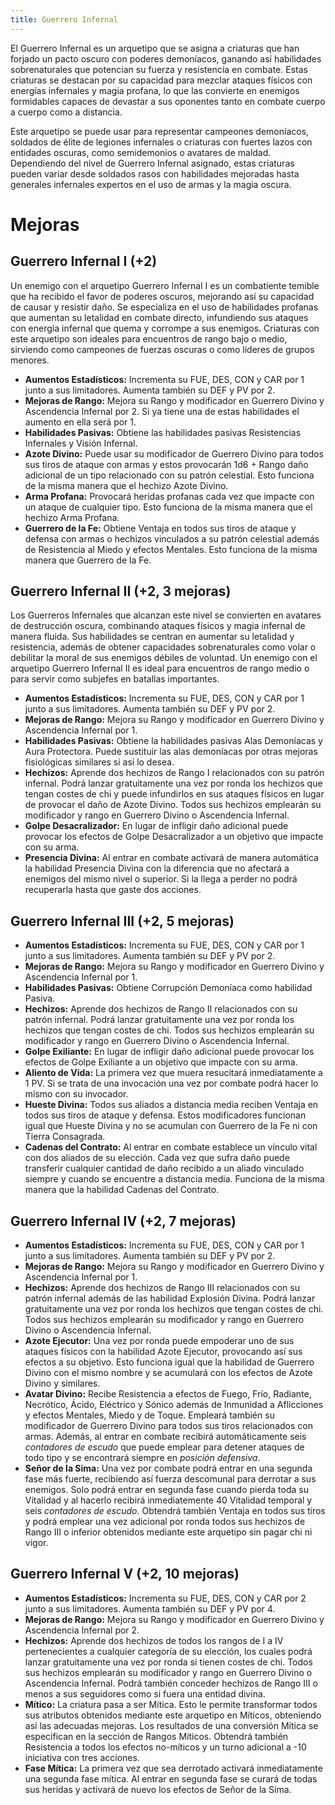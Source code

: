 ```yaml
---
title: Guerrero Infernal
---
```


El Guerrero Infernal es un arquetipo que se asigna a criaturas que han forjado un pacto oscuro con poderes demoníacos, ganando así habilidades sobrenaturales que potencian su fuerza y resistencia en combate. Estas criaturas se destacan por su capacidad para mezclar ataques físicos con energías infernales y magia profana, lo que las convierte en enemigos formidables capaces de devastar a sus oponentes tanto en combate cuerpo a cuerpo como a distancia.

Este arquetipo se puede usar para representar campeones demoníacos, soldados de élite de legiones infernales o criaturas con fuertes lazos con entidades oscuras, como semidemonios o avatares de maldad. Dependiendo del nivel de Guerrero Infernal asignado, estas criaturas pueden variar desde soldados rasos con habilidades mejoradas hasta generales infernales expertos en el uso de armas y la magia oscura.

# Mejoras

## Guerrero Infernal I (+2)

Un enemigo con el arquetipo Guerrero Infernal I es un combatiente temible que ha recibido el favor de poderes oscuros, mejorando así su capacidad de causar y resistir daño. Se especializa en el uso de habilidades profanas que aumentan su letalidad en combate directo, infundiendo sus ataques con energía infernal que quema y corrompe a sus enemigos. Criaturas con este arquetipo son ideales para encuentros de rango bajo o medio, sirviendo como campeones de fuerzas oscuras o como líderes de grupos menores.

- **Aumentos Estadísticos:** Incrementa su FUE, DES, CON y CAR por 1 junto a sus limitadores. Aumenta también su DEF y PV por 2.
- **Mejoras de Rango:** Mejora su Rango y modificador en Guerrero Divino y Ascendencia Infernal por 2. Si ya tiene una de estas habilidades el aumento en ella será por 1. 
- **Habilidades Pasivas:** Obtiene las habilidades pasivas Resistencias Infernales y Visión Infernal.
- **Azote Divino:** Puede usar su modificador de Guerrero Divino para todos sus tiros de ataque con armas y estos provocarán 1d6 + Rango daño adicional de un tipo relacionado con su patrón celestial. Esto funciona de la misma manera que el hechizo Azote Divino.
- **Arma Profana:** Provocará heridas profanas cada vez que impacte con un ataque de cualquier tipo. Esto funciona de la misma manera que el hechizo Arma Profana.
- **Guerrero de la Fe:** Obtiene Ventaja en todos sus tiros de ataque y defensa con armas o hechizos vinculados a su patrón celestial además de Resistencia al Miedo y efectos Mentales. Esto funciona de la misma manera que Guerrero de la Fe.

## Guerrero Infernal II (+2, 3 mejoras)

Los Guerreros Infernales que alcanzan este nivel se convierten en avatares de destrucción oscura, combinando ataques físicos y magia infernal de manera fluida. Sus habilidades se centran en aumentar su letalidad y resistencia, además de obtener capacidades sobrenaturales como volar o debilitar la moral de sus enemigos débiles de voluntad. Un enemigo con el arquetipo Guerrero Infernal II es ideal para encuentros de rango medio o para servir como subjefes en batallas importantes.

- **Aumentos Estadísticos:** Incrementa su FUE, DES, CON y CAR por 1 junto a sus limitadores. Aumenta también su DEF y PV por 2.
- **Mejoras de Rango:** Mejora su Rango y modificador en Guerrero Divino y Ascendencia Infernal por 1.
- **Habilidades Pasivas:** Obtiene la habilidades pasivas Alas Demoníacas y Aura Protectora. Puede sustituir las alas demoníacas por otras mejoras fisiológicas similares si así lo desea.
- **Hechizos:** Aprende dos hechizos de Rango I relacionados con su patrón infernal. Podrá lanzar gratuitamente una vez por ronda los hechizos que tengan costes de chi y puede infundirlos en sus ataques físicos en lugar de provocar el daño de Azote Divino. Todos sus hechizos emplearán su modificador y rango en Guerrero Divino o Ascendencia Infernal.
- **Golpe Desacralizador:** En lugar de infligir daño adicional puede provocar los efectos de Golpe Desacralizador a un objetivo que impacte con su arma.
- **Presencia Divina:** Al entrar en combate activará de manera automática la habilidad Presencia Divina con la diferencia que no afectará a enemigos del mismo nivel o superior. Si la llega a perder no podrá recuperarla hasta que gaste dos acciones.

## Guerrero Infernal III (+2, 5 mejoras)

- **Aumentos Estadísticos:** Incrementa su FUE, DES, CON y CAR por 1 junto a sus limitadores. Aumenta también su DEF y PV por 2.
- **Mejoras de Rango:** Mejora su Rango y modificador en Guerrero Divino y Ascendencia Infernal por 1.
- **Habilidades Pasivas:** Obtiene Corrupción Demoníaca como habilidad Pasiva.
- **Hechizos:** Aprende dos hechizos de Rango II relacionados con su patrón infernal. Podrá lanzar gratuitamente una vez por ronda los hechizos que tengan costes de chi. Todos sus hechizos emplearán su modificador y rango en Guerrero Divino o Ascendencia Infernal.
- **Golpe Exiliante:** En lugar de infligir daño adicional puede provocar los efectos de Golpe Exiliante a un objetivo que impacte con su arma.
- **Aliento de Vida:** La primera vez que muera resucitará inmediatamente a 1 PV. Si se trata de una invocación una vez por combate podrá hacer lo mismo con su invocador.
- **Hueste Divina:** Todos sus aliados a distancia media reciben Ventaja en todos sus tiros de ataque y defensa. Estos modificadores funcionan igual que Hueste Divina y no se acumulan con Guerrero de la Fe ni con Tierra Consagrada.
- **Cadenas del Contrato:** Al entrar en combate establece un vínculo vital con dos aliados de su elección. Cada vez que sufra daño puede transferir cualquier cantidad de daño recibido a un aliado vinculado siempre y cuando se encuentre a distancia media. Funciona de la misma manera que la habilidad Cadenas del Contrato.

## Guerrero Infernal IV (+2, 7 mejoras)

- **Aumentos Estadísticos:** Incrementa su FUE, DES, CON y CAR por 1 junto a sus limitadores. Aumenta también su DEF y PV por 2.
- **Mejoras de Rango:** Mejora su Rango y modificador en Guerrero Divino y Ascendencia Infernal por 1.
- **Hechizos:** Aprende dos hechizos de Rango III relacionados con su patrón infernal además de las habilidad Explosión Divina. Podrá lanzar gratuitamente una vez por ronda los hechizos que tengan costes de chi. Todos sus hechizos emplearán su modificador y rango en Guerrero Divino o Ascendencia Infernal.
- **Azote Ejecutor:** Una vez por ronda puede empoderar uno de sus ataques físicos con la habilidad Azote Ejecutor, provocando así sus efectos a su objetivo. Esto funciona igual que la habilidad de Guerrero Divino con el mismo nombre y se acumulará con los efectos de Azote Divino y similares. 
- **Avatar Divino:** Recibe Resistencia a efectos de Fuego, Frío, Radiante, Necrótico, Ácido, Eléctrico y Sónico además de Inmunidad a Aflicciones y efectos Mentales, Miedo y de Toque. Empleará también su modificador de Guerrero Divino para todos sus tiros relacionados con armas. Además, al entrar en combate recibirá automáticamente seis *contadores de escudo* que puede emplear para detener ataques de todo tipo y se encontrará siempre en *posición defensiva*. 
- **Señor de la Sima:** Una vez por combate podrá entrar en una segunda fase más fuerte, recibiendo así fuerza descomunal para derrotar a sus enemigos. Solo podrá entrar en segunda fase cuando pierda toda su Vitalidad y al hacerlo recibirá inmediatemente 40 Vitalidad temporal y  seis *contadores de escudo*. Obtendrá también Ventaja en todos sus tiros y podrá emplear una vez adicional por ronda todos sus hechizos de Rango III o inferior obtenidos mediante este arquetipo sin pagar chi ni vigor. 

## Guerrero Infernal V (+2, 10 mejoras)

- **Aumentos Estadísticos:** Incrementa su FUE, DES, CON y CAR por 2 junto a sus limitadores. Aumenta también su DEF y PV por 4.
- **Mejoras de Rango:** Mejora su Rango y modificador en Guerrero Divino y Ascendencia Infernal por 2.
- **Hechizos:** Aprende dos hechizos de todos los rangos de I a IV pertenecientes a cualquier categoría de su elección, los cuales podrá lanzar gratuitamente una vez por ronda si tienen costes de chi. Todos sus hechizos emplearán su modificador y rango en Guerrero Divino o Ascendencia Infernal. Podrá también conceder hechizos de Rango III o menos a sus seguidores como si fuera una entidad divina.
- **Mítico:** La criatura pasa a ser Mítica. Esto le permite transformar todos sus atributos obtenidos mediante este arquetipo en Míticos, obteniendo así las adecuadas mejoras. Los resultados de una conversión Mítica se especifican en la sección de Rangos Míticos. Obtendrá también Resistencia a todos los efectos no-míticos y un turno adicional a -10 iniciativa con tres acciones.
- **Fase Mítica:** La primera vez que sea derrotado activará inmediatamente una segunda fase mítica. Al entrar en segunda fase se curará de todas sus heridas y activará de nuevo los efectos de Señor de la Sima. 
